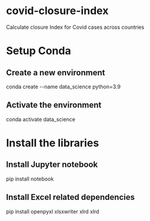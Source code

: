 # covid-closure-index

Calculate closure Index for Covid cases across countries

# Setup Conda

## Create a new environment

conda create --name data_science python=3.9

## Activate the environment

conda activate data_science

# Install the libraries

## Install Jupyter notebook

pip install notebook

## Install Excel related dependencies

pip install openpyxl xlsxwriter xlrd xlrd



